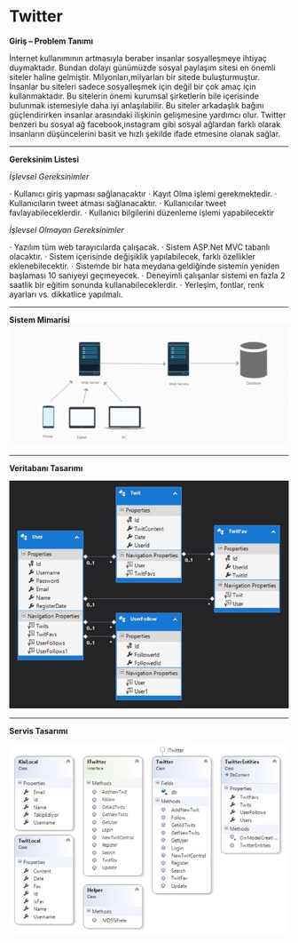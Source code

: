 # Twitter
**Giriş – Problem Tanımı**


İnternet kullanımının artmasıyla beraber insanlar sosyalleşmeye ihtiyaç duymaktadır. Bundan dolayı günümüzde sosyal paylaşım sitesi en önemli siteler haline gelmiştir. Milyonları,milyarları bir sitede buluşturmuştur. İnsanlar bu siteleri sadece sosyalleşmek için değil bir çok amaç için kullanmaktadır. Bu sitelerin önemi kurumsal şirketlerin bile içerisinde bulunmak istemesiyle daha iyi anlaşılabilir. Bu siteler arkadaşlık bağını güçlendirirken insanlar arasındaki ilişkinin gelişmesine yardımcı olur. Twitter benzeri bu sosyal ağ facebook,instagram gibi sosyal ağlardan farklı olarak insanların düşüncelerini basit ve hızlı şekilde ifade etmesine olanak sağlar.


----------


**Gereksinim Listesi**



*İşlevsel Gereksinimler*



⋅	Kullanıcı giriş yapması sağlanacaktır
⋅	Kayıt Olma işlemi gerekmektedir.
⋅	Kullanıcıların tweet atması sağlanacaktır.
⋅	Kullanıcılar tweet favlayabileceklerdir.
⋅	Kullanıcı bilgilerini düzenleme işlemi yapabilecektir


*İşlevsel Olmayan Gereksinimler*

⋅	Yazılım tüm web tarayıcılarda çalışacak.
⋅	Sistem ASP.Net MVC tabanlı olacaktır.
⋅	Sistem içerisinde değişiklik yapılabilecek, farklı özellikler eklenebilecektir.
⋅	Sistemde bir hata meydana geldiğinde sistemin yeniden başlaması 10 saniyeyi geçmeyecek.
⋅	Deneyimli çalışanlar sistemi en fazla 2 saatlik bir eğitim sonunda kullanabileceklerdir.
⋅	Yerleşim, fontlar, renk ayarları vs. dikkatlice yapılmalı.

----------
**Sistem Mimarisi**
![enter image description here](https://raw.githubusercontent.com/ertugrulungor/Twitter/master/Resim3.png)

----------


**Veritabanı Tasarımı**

![enter image description here](https://raw.githubusercontent.com/ertugrulungor/Twitter/master/Resim1.png)


----------
**Servis Tasarımı**

![enter image description here](https://raw.githubusercontent.com/ertugrulungor/Twitter/master/Resim2.jpg)


